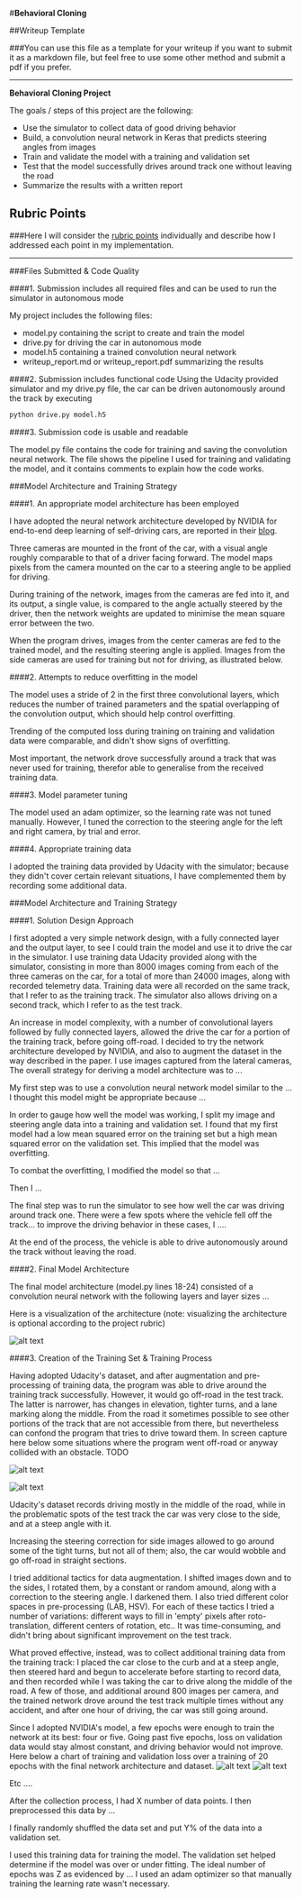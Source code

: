 #**Behavioral Cloning** 

##Writeup Template

###You can use this file as a template for your writeup if you want to submit it as a markdown file, but feel free to use some other method and submit a pdf if you prefer.

---

**Behavioral Cloning Project**

The goals / steps of this project are the following:
* Use the simulator to collect data of good driving behavior
* Build, a convolution neural network in Keras that predicts steering angles from images
* Train and validate the model with a training and validation set
* Test that the model successfully drives around track one without leaving the road
* Summarize the results with a written report


[//]: # (Image References)

[image1]: ./examples/placeholder.png "Model Visualization"
[image2]: ./examples/placeholder.png "Grayscaling"
[image3]: ./examples/placeholder_small.png "Recovery Image"
[image4]: ./examples/placeholder_small.png "Recovery Image"
[image5]: ./examples/placeholder_small.png "Recovery Image"
[image6]: ./examples/placeholder_small.png "Normal Image"
[image7]: ./examples/placeholder_small.png "Flipped Image"

## Rubric Points
###Here I will consider the [rubric points](https://review.udacity.com/#!/rubrics/432/view) individually and describe how I addressed each point in my implementation.  

---
###Files Submitted & Code Quality

####1. Submission includes all required files and can be used to run the simulator in autonomous mode

My project includes the following files:
* model.py containing the script to create and train the model
* drive.py for driving the car in autonomous mode
* model.h5 containing a trained convolution neural network 
* writeup_report.md or writeup_report.pdf summarizing the results

####2. Submission includes functional code
Using the Udacity provided simulator and my drive.py file, the car can be driven autonomously around the track by executing 
```sh
python drive.py model.h5
```

####3. Submission code is usable and readable

The model.py file contains the code for training and saving the convolution neural network. The file shows the pipeline I used for training and validating the model, and it contains comments to explain how the code works.

###Model Architecture and Training Strategy

####1. An appropriate model architecture has been employed

I have adopted the neural network architecture developed by NVIDIA for end-to-end deep learning of self-driving cars, are reported in their [blog](https://devblogs.nvidia.com/parallelforall/deep-learning-self-driving-cars/). 

Three cameras are mounted in the front of the car, with a visual angle roughly comparable to that of a driver facing forward. The model maps pixels from the camera mounted on the car to a steering angle to be applied for driving.

During training of the network, images from the cameras are fed into it, and its output, a single value, is compared to the angle actually steered by the driver, then the network weights are updated to minimise the mean square error between the two.

When the program drives, images from the center cameras are fed to the trained model, and the resulting steering angle is applied. Images from the side cameras are used for training but not for driving, as illustrated below.

####2. Attempts to reduce overfitting in the model

The model uses a stride of 2 in the first three convolutional layers, which reduces the number of trained parameters and the spatial overlapping of the convolution output, which should help control overfitting.

Trending of the computed loss during training on training and validation data were comparable, and didn't show signs of overfitting.

Most important, the network drove successfully around a track that was never used for training, therefor able to generalise from the received training data. 

####3. Model parameter tuning

The model used an adam optimizer, so the learning rate was not tuned manually. However, I tuned the correction to the steering angle for the left and right camera, by trial and error.

####4. Appropriate training data

I adopted the training data provided by Udacity with the simulator; because they didn't cover certain relevant situations, I have complemented them by recording some additional data.  

###Model Architecture and Training Strategy

####1. Solution Design Approach

I first adopted a very simple network design, with a fully connected layer and the output layer, to see I could train the model and use it to drive the car in the simulator. I use training data Udacity provided along with the simulator, consisting in more than 8000 images coming from each of the three cameras on the car, for a total of more than 24000 images, along with recorded telemetry data. Training data were all recorded on the same track, that I refer to as the training track. The simulator also allows driving on a second track, which I refer to as the test track. 

An increase in model complexity, with a number of convolutional layers followed by fully connected layers, allowed the  drive the car for a portion of the training track, before going off-road. I decided to try the network architecture developed by NVIDIA, and also to augment the dataset in the way described in the paper. I use images captured from the lateral cameras,  
The overall strategy for deriving a model architecture was to ...

My first step was to use a convolution neural network model similar to the ... I thought this model might be appropriate because ...

In order to gauge how well the model was working, I split my image and steering angle data into a training and validation set. I found that my first model had a low mean squared error on the training set but a high mean squared error on the validation set. This implied that the model was overfitting. 

To combat the overfitting, I modified the model so that ...

Then I ... 

The final step was to run the simulator to see how well the car was driving around track one. There were a few spots where the vehicle fell off the track... to improve the driving behavior in these cases, I ....

At the end of the process, the vehicle is able to drive autonomously around the track without leaving the road.

####2. Final Model Architecture

The final model architecture (model.py lines 18-24) consisted of a convolution neural network with the following layers and layer sizes ...

Here is a visualization of the architecture (note: visualizing the architecture is optional according to the project rubric)

![alt text][image1]

####3. Creation of the Training Set & Training Process

Having adopted Udacity's dataset, and after augmentation and pre-processing of training data, the program was able to drive around the training track successfully. However, it would go off-road in the test track. The latter is narrower, has changes in elevation, tighter turns, and a lane marking along the middle. From the road it sometimes possible to see other portions of the track that are not accessible from there, but nevertheless can confond the program that tries to drive toward them. In screen capture here below some situations where the program went off-road or anyway collided with an obstacle. TODO 
 
![alt text][image2]

![alt text][image3]

 
Udacity's dataset records driving mostly in the middle of the road, while in the problematic spots of the test track the car was very close to the side, and at a steep angle with it. 
 
 Increasing the steering correction for side images allowed to go around some of the tight turns, but not all of them; also, the car would wobble and go off-road in straight sections. 
 
 I tried additional tactics for data augmentation. I shifted images down and to the sides, I rotated them, by a constant or random amound, along with a correction to the steering angle. I darkened them. I also tried different color spaces in pre-processing (LAB, HSV). For each of these tactics I tried a number of variations: different ways to fill in 'empty' pixels after roto-translation, different centers of rotation, etc.. It was time-consuming, and didn't bring about significant improvement on the test track.
 
 What proved effective, instead, was to collect additional training data from the training track: I placed the car close to the curb and at a steep angle, then steered hard and begun to accelerate before starting to record data, and then recorded while I was taking the car to drive along the middle of the road. A few of those, and additional around 800 images per camera, and the trained network drove around the test track multiple times without any accident, and after one hour of driving, the car was still going around.   

 Since I adopted NVIDIA's model, a few epochs were enough to train the network at its best: four or five. Going past five epochs, loss on validation data would stay almost constant, and driving behavior would not improve. Here below a chart of training and validation loss over a training of 20 epochs with the final network architecture and dataset.
![alt text][image6]
![alt text][image7]

Etc ....

After the collection process, I had X number of data points. I then preprocessed this data by ...


I finally randomly shuffled the data set and put Y% of the data into a validation set. 

I used this training data for training the model. The validation set helped determine if the model was over or under fitting. The ideal number of epochs was Z as evidenced by ... I used an adam optimizer so that manually training the learning rate wasn't necessary.
